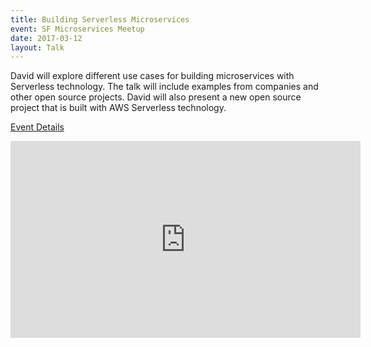 ```yaml
---
title: Building Serverless Microservices
event: SF Microservices Meetup
date: 2017-03-12
layout: Talk
---
```


David will explore different use cases for building microservices with Serverless technology. The talk will include examples from companies and other open source projects. David will also present a new open source project that is built with AWS Serverless technology.

[Event Details](https://www.meetup.com/SF-Microservices/events/238395443/)

<iframe width="560" height="315" src="https://www.youtube.com/embed/YUPfhhjRlwg" frameborder="0" allowfullscreen>
</iframe>
